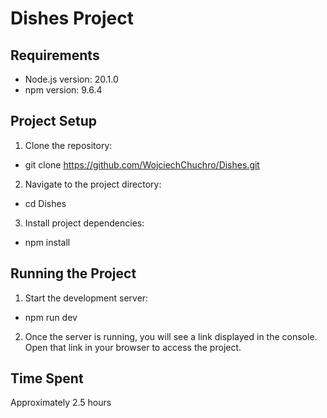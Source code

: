 # Dishes Project

## Requirements

- Node.js version: 20.1.0
- npm version: 9.6.4

## Project Setup

1. Clone the repository:

- git clone https://github.com/WojciechChuchro/Dishes.git

2. Navigate to the project directory:

- cd Dishes

3. Install project dependencies:

- npm install

## Running the Project

1. Start the development server:

- npm run dev

2. Once the server is running, you will see a link displayed in the console. Open that link in your browser to access the project.

## Time Spent

Approximately 2.5 hours
